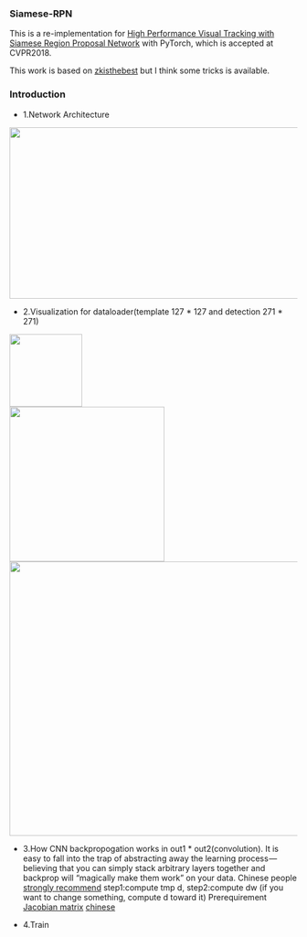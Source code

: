 ### Siamese-RPN

This is a re-implementation for [High Performance Visual Tracking with Siamese Region Proposal Network](http://openaccess.thecvf.com/content_cvpr_2018/papers/Li_High_Performance_Visual_CVPR_2018_paper.pdf) with PyTorch, which is accepted at CVPR2018.


This work is based on [zkisthebest](https://github.com/zkisthebest/Siamese-RPN) but I think some tricks is available.

### Introduction
+ 1.Network Architecture
<div align=left><img width="900" height="300" src="https://github.com/songdejia/siamese-RPN/blob/master/screenshot/network.png"/></div>

+ 2.Visualization for dataloader(template 127 * 127 and detection 271 * 271)
<div align=left><img width="127" height="127" src="https://github.com/songdejia/siamese-RPN/blob/master/screenshot/000_a_template.jpg"/></div>
<div align=left><img width="271" height="271" src="https://github.com/songdejia/siamese-RPN/blob/master/screenshot/001_detection_input.jpg"/></div>
<div align=left><img width="640" height="480" src="https://github.com/songdejia/siamese-RPN/blob/master/screenshot/001_detection_output.jpg"/></div>

+ 3.How CNN backpropogation works in out1 * out2(convolution).
	It is easy to fall into the trap of abstracting away the learning process — believing that you can simply stack arbitrary layers together and backprop will “magically make them work” on your data.
	Chinese people [strongly recommend](https://www.zhihu.com/question/27239198) step1:compute tmp d, step2:compute dw
	(if you want to change something, compute d toward it)
	Prerequirement [Jacobian matrix](https://en.wikipedia.org/wiki/Jacobian_matrix_and_determinant) [chinese](https://zh.wikipedia.org/wiki/%E9%9B%85%E5%8F%AF%E6%AF%94%E7%9F%A9%E9%98%B5)

+ 4.Train








